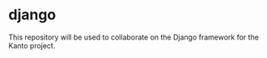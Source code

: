 # django
This repository will be used to collaborate on the Django framework for the Kanto project.
